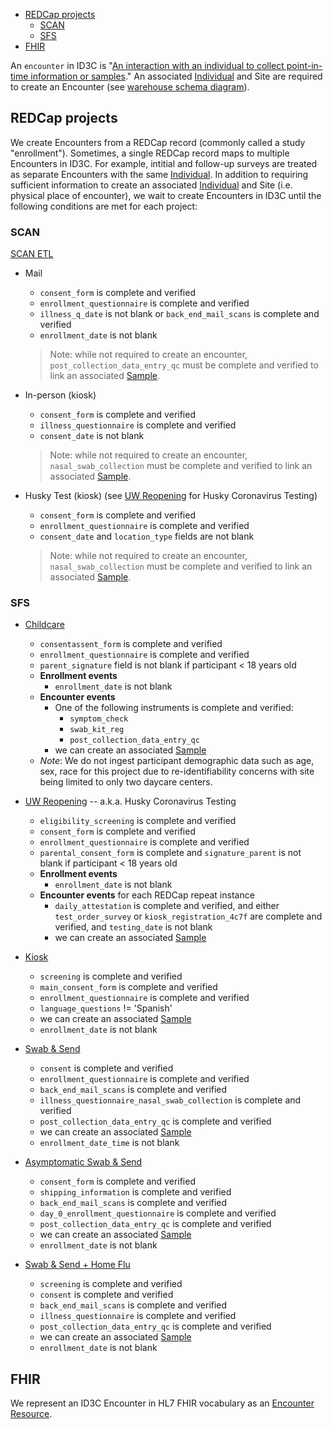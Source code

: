 - [REDCap projects](#redcap-projects)
  - [SCAN](#scan)
  - [SFS](#sfs)
- [FHIR](#fhir)

An `encounter` in ID3C is "[An interaction with an individual to collect point-in-time information or samples](https://github.com/seattleflu/id3c/blob/c5ee5b8d9dbd87a89213f5044a1632cecefd4e7f/schema/deploy/warehouse/encounter.sql#L25)."
An associated [Individual] and Site are required to create an Encounter (see [warehouse schema diagram]).

## REDCap projects
We create Encounters from a REDCap record (commonly called a study "enrollment").
Sometimes, a single REDCap record maps to multiple Encounters in ID3C.
For example, intitial and follow-up surveys are treated as separate Encounters with the same [Individual].
In addition to requiring sufficient information to create an associated [Individual] and Site (i.e. physical place of encounter), we wait to create Encounters in ID3C until the following conditions are met for each project:

### SCAN
[SCAN ETL]
- Mail
  - `consent_form` is complete and verified
  - `enrollment_questionnaire` is complete and verified
  - `illness_q_date` is not blank or `back_end_mail_scans` is complete and verified
  - `enrollment_date` is not blank

  > Note: while not required to create an encounter, `post_collection_data_entry_qc` must be complete and verified to link an associated [Sample].

- In-person (kiosk)
  - `consent_form` is complete and verified
  - `illness_questionnaire` is complete and verified
  - `consent_date` is not blank
  > Note: while not required to create an encounter, `nasal_swab_collection` must be complete and verified to link an associated [Sample].

- Husky Test (kiosk) (see [UW Reopening] for Husky Coronavirus Testing)
  - `consent_form` is complete and verified
  - `enrollment_questionnaire` is complete and verified
  - `consent_date` and `location_type` fields are not blank
  > Note: while not required to create an encounter, `nasal_swab_collection` must be complete and verified to link an associated [Sample].

### SFS
- [Childcare]
  - `consentassent_form` is complete and verified
  - `enrollment_questionnaire` is complete and verified
  - `parent_signature` field is not blank if participant < 18 years old
  - **Enrollment events**
    - `enrollment_date` is not blank
  - **Encounter events**
    - One of the following instruments is complete and verified:
      - `symptom_check`
      - `swab_kit_reg`
      - `post_collection_data_entry_qc`
    - we can create an associated [Sample]
  - _Note_: We do not ingest participant demographic data such as age, sex, race for this project due to re-identifiability concerns with site being limited to only two daycare centers.

- [UW Reopening] -- a.k.a. Husky Coronavirus Testing
  - `eligibility_screening` is complete and verified
  - `consent_form` is complete and verified
  - `enrollment_questionnaire` is complete and verified
  - `parental_consent_form` is complete and `signature_parent` is not blank if participant < 18 years old
  - **Enrollment events**
    - `enrollment_date` is not blank
  - **Encounter events** for each REDCap repeat instance
    - `daily_attestation` is complete and verified, and either `test_order_survey` or `kiosk_registration_4c7f` are complete and verified, and `testing_date` is not blank
    - we can create an associated [Sample]

- [Kiosk]
  - `screening` is complete and verified
  - `main_consent_form` is complete and verified
  - `enrollment_questionnaire` is complete and verified
  - `language_questions` != 'Spanish'
  - we can create an associated [Sample]
  - `enrollment_date` is not blank

- [Swab & Send]
  - `consent` is complete and verified
  - `enrollment_questionnaire` is complete and verified
  - `back_end_mail_scans` is complete and verified
  - `illness_questionnaire_nasal_swab_collection` is complete and verified
  - `post_collection_data_entry_qc` is complete and verified
  - we can create an associated [Sample]
  - `enrollment_date_time` is not blank

- [Asymptomatic Swab & Send]
  - `consent_form` is complete and verified
  - `shipping_information` is complete and verified
  - `back_end_mail_scans` is complete and verified
  - `day_0_enrollment_questionnaire` is complete and verified
  - `post_collection_data_entry_qc` is complete and verified
  - we can create an associated [Sample]
  - `enrollment_date` is not blank

- [Swab & Send + Home Flu]
  - `screening` is complete and verified
  - `consent` is complete and verified
  - `back_end_mail_scans` is complete and verified
  - `illness_questionnaire` is complete and verified
  - `post_collection_data_entry_qc` is complete and verified
  - we can create an associated [Sample]
  - `enrollment_date` is not blank

## FHIR
We represent an ID3C Encounter in HL7 FHIR vocabulary as an [Encounter Resource].

[Individual]: individuals
[warehouse schema diagram]: https://github.com/seattleflu/documentation/blob/master/id3c-warehouse-schema.pdf
[Sample]: samples
[SCAN ETL]: https://github.com/seattleflu/id3c-customizations/blob/master/lib/seattleflu/id3c/cli/command/etl/redcap_det_scan.py
[Kiosk]: https://github.com/seattleflu/id3c-customizations/blob/master/lib/seattleflu/id3c/cli/command/etl/redcap_det_kiosk.py
[Swab & Send]: https://github.com/seattleflu/id3c-customizations/blob/master/lib/seattleflu/id3c/cli/command/etl/redcap_det_swab_n_send.py
[Asymptomatic Swab & Send]: https://github.com/seattleflu/id3c-customizations/blob/master/lib/seattleflu/id3c/cli/command/etl/redcap_det_asymptomatic_swab_n_send.py
[Swab & Send + Home Flu]: https://github.com/seattleflu/id3c-customizations/blob/master/lib/seattleflu/id3c/cli/command/etl/redcap_det_swab_and_home_flu.py
[Encounter Resource]: https://www.hl7.org/fhir/encounter.html
[UW Reopening]: https://github.com/seattleflu/id3c-customizations/blob/master/lib/seattleflu/id3c/cli/command/etl/redcap_det_uw_reopening.py
[Childcare]: https://github.com/seattleflu/id3c-customizations/blob/master/lib/seattleflu/id3c/cli/command/etl/redcap_det_childcare.py
